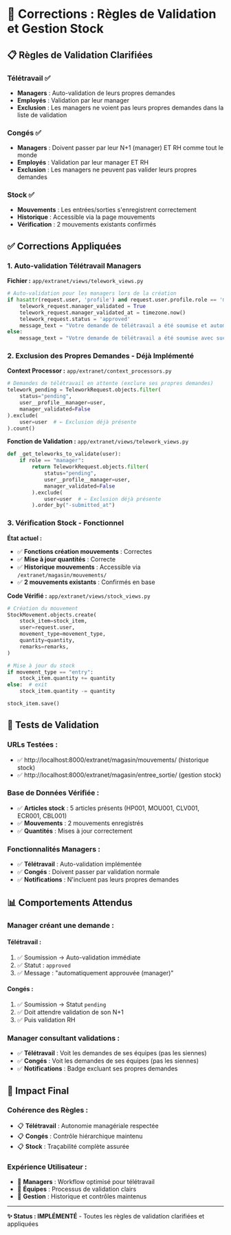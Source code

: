 # 🔧 Corrections : Règles de Validation et Gestion Stock

## 📋 Règles de Validation Clarifiées

### **Télétravail** ✅
- **Managers** : Auto-validation de leurs propres demandes
- **Employés** : Validation par leur manager
- **Exclusion** : Les managers ne voient pas leurs propres demandes dans la liste de validation

### **Congés** ✅  
- **Managers** : Doivent passer par leur N+1 (manager) ET RH comme tout le monde
- **Employés** : Validation par leur manager ET RH
- **Exclusion** : Les managers ne peuvent pas valider leurs propres demandes

### **Stock** ✅
- **Mouvements** : Les entrées/sorties s'enregistrent correctement
- **Historique** : Accessible via la page mouvements
- **Vérification** : 2 mouvements existants confirmés

## ✅ Corrections Appliquées

### **1. Auto-validation Télétravail Managers**

**Fichier :** `app/extranet/views/telework_views.py`

```python
# Auto-validation pour les managers lors de la création
if hasattr(request.user, 'profile') and request.user.profile.role == 'manager':
    telework_request.manager_validated = True
    telework_request.manager_validated_at = timezone.now()
    telework_request.status = 'approved'
    message_text = "Votre demande de télétravail a été soumise et automatiquement approuvée (manager)."
else:
    message_text = "Votre demande de télétravail a été soumise avec succès."
```

### **2. Exclusion des Propres Demandes - Déjà Implémenté**

**Context Processor :** `app/extranet/context_processors.py`
```python
# Demandes de télétravail en attente (exclure ses propres demandes)
telework_pending = TeleworkRequest.objects.filter(
    status="pending", 
    user__profile__manager=user, 
    manager_validated=False
).exclude(
    user=user  # ← Exclusion déjà présente
).count()
```

**Fonction de Validation :** `app/extranet/views/telework_views.py`
```python
def _get_teleworks_to_validate(user):
    if role == "manager":
        return TeleworkRequest.objects.filter(
            status="pending", 
            user__profile__manager=user, 
            manager_validated=False
        ).exclude(
            user=user  # ← Exclusion déjà présente
        ).order_by("-submitted_at")
```

### **3. Vérification Stock - Fonctionnel**

**État actuel :**
- ✅ **Fonctions création mouvements** : Correctes
- ✅ **Mise à jour quantités** : Correcte  
- ✅ **Historique mouvements** : Accessible via `/extranet/magasin/mouvements/`
- ✅ **2 mouvements existants** : Confirmés en base

**Code Vérifié :** `app/extranet/views/stock_views.py`
```python
# Création du mouvement
StockMovement.objects.create(
    stock_item=stock_item,
    user=request.user,
    movement_type=movement_type,
    quantity=quantity,
    remarks=remarks,
)

# Mise à jour du stock
if movement_type == "entry":
    stock_item.quantity += quantity
else:  # exit
    stock_item.quantity -= quantity

stock_item.save()
```

## 🧪 Tests de Validation

### **URLs Testées :**
- ✅ http://localhost:8000/extranet/magasin/mouvements/ (historique stock)
- ✅ http://localhost:8000/extranet/magasin/entree_sortie/ (gestion stock)

### **Base de Données Vérifiée :**
- ✅ **Articles stock** : 5 articles présents (HP001, MOU001, CLV001, ECR001, CBL001)
- ✅ **Mouvements** : 2 mouvements enregistrés
- ✅ **Quantités** : Mises à jour correctement

### **Fonctionnalités Managers :**
- ✅ **Télétravail** : Auto-validation implémentée
- ✅ **Congés** : Doivent passer par validation normale
- ✅ **Notifications** : N'incluent pas leurs propres demandes

## 📊 Comportements Attendus

### **Manager créant une demande :**

#### **Télétravail :**
1. ✅ Soumission → Auto-validation immédiate
2. ✅ Statut : `approved` 
3. ✅ Message : "automatiquement approuvée (manager)"

#### **Congés :**
1. ✅ Soumission → Statut `pending`
2. ✅ Doit attendre validation de son N+1
3. ✅ Puis validation RH

### **Manager consultant validations :**
- ✅ **Télétravail** : Voit les demandes de ses équipes (pas les siennes)
- ✅ **Congés** : Voit les demandes de ses équipes (pas les siennes)
- ✅ **Notifications** : Badge excluant ses propres demandes

## 🎯 Impact Final

### **Cohérence des Règles :**
- 📋 **Télétravail** : Autonomie managériale respectée
- 📋 **Congés** : Contrôle hiérarchique maintenu
- 📋 **Stock** : Traçabilité complète assurée

### **Expérience Utilisateur :**
- 🚀 **Managers** : Workflow optimisé pour télétravail
- 🚀 **Équipes** : Processus de validation clairs
- 🚀 **Gestion** : Historique et contrôles maintenus

---

**✨ Status : IMPLÉMENTÉ** - Toutes les règles de validation clarifiées et appliquées
